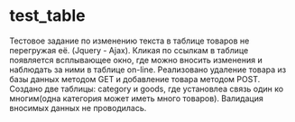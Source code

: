 # test_table
Тестовое задание по изменению текста в таблице товаров не перегружая её. (Jquery - Ajax).
Кликая по ссылкам в таблице появляется всплывающее окно, где можно вносить изменения и наблюдать за ними в таблице on-line.
Реализовано удаление товара из базы данных методом GET и добавление товара методом POST.
Создано две таблицы: category и goods, где установлеа связь один ко многим(одна категория может иметь много товаров).
Валидация вносимых данных не проводилась. 
